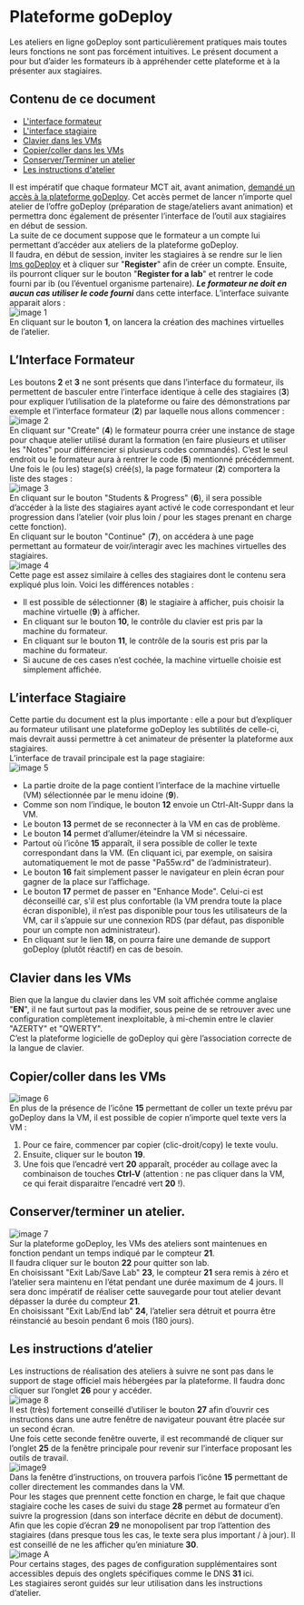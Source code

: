 # Plateforme goDeploy
Les ateliers en ligne goDeploy sont particulièrement pratiques mais toutes leurs fonctions ne sont pas forcément intuitives. Le présent document a pour but d’aider les formateurs ib à appréhender cette plateforme et à la présenter aux stagiaires.  
## Contenu de ce document
- [L'interface formateur](https:#linterface-formateur)
- [L'interface stagiaire](https:#linterface-stagiaire)
- [Clavier dans les VMs](https:#clavier-dans-les-vms)
- [Copier/coller dans les VMs](https:#copiercoller-dans-les-vms)
- [Conserver/Terminer un atelier](https:#conserverterminer-un-atelier)
- [Les instructions d'atelier](https:#les-instructions-datelier)  

Il est impératif que chaque formateur MCT ait, avant animation, [demandé un accès à la plateforme goDeploy](https://aka.gd/MCTRequest). Cet accès permet de lancer n’importe quel atelier de l’offre goDeploy (préparation de stage/ateliers avant animation) et permettra donc également de présenter l’interface de l’outil aux stagiaires en début de session.  
La suite de ce document suppose que le formateur a un compte lui permettant d’accéder aux ateliers de la plateforme goDeploy.  
Il faudra, en début de session, inviter les stagiaires à se rendre sur le lien [lms goDeploy](https://lms.godeploy.it/) et à cliquer sur "**Register**" afin de créer un compte. Ensuite, ils pourront cliquer sur le bouton "**Register for a lab**" et rentrer le code fourni par ib (ou l’éventuel organisme partenaire). ***Le formateur ne doit en aucun cas utiliser le code fourni*** dans cette interface. L’interface suivante apparait alors :  
![image 1](godeploy1.png)  
En cliquant sur le bouton **1**, on lancera la création des machines virtuelles de l’atelier.  
## L’Interface Formateur
Les boutons **2** et **3** ne sont présents que dans l’interface du formateur, ils permettent de basculer entre l’interface identique à celle des stagiaires (**3**) pour expliquer l’utilisation de la plateforme ou faire des démonstrations par exemple et l’interface formateur (**2**) par laquelle nous allons commencer :  
![image 2](godeploy2.png)  
En cliquant sur "Create" (**4**) le formateur pourra créer une instance de stage pour chaque atelier utilisé durant la formation (en faire plusieurs et utiliser les "Notes" pour différencier si plusieurs codes commandés). C’est le seul endroit ou le formateur aura à rentrer le code (**5**) mentionné précédemment.  
Une fois le (ou les) stage(s) créé(s), la page formateur (**2**) comportera la liste des stages :  
![image 3](godeploy3.png)  
En cliquant sur le bouton "Students & Progress" (**6**), il sera possible d’accéder à la liste des stagiaires ayant activé le code correspondant et leur progression dans l’atelier (voir plus loin / pour les stages prenant en charge cette fonction).  
En cliquant sur le bouton "Continue" (**7**), on accédera à une page permettant au formateur de voir/interagir avec les machines virtuelles des stagiaires.  
![image 4](godeploy4.png)  
Cette page est assez similaire à celles des stagiaires dont le contenu sera expliqué plus loin. Voici les différences notables :  
- Il est possible de sélectionner (**8**) le stagiaire à afficher, puis choisir la machine virtuelle (**9**) à afficher.
- En cliquant sur le bouton **10**, le contrôle du clavier est pris par la machine du formateur.
- En cliquant sur le bouton **11**, le contrôle de la souris est pris par la machine du formateur.
- Si aucune de ces cases n’est cochée, la machine virtuelle choisie est simplement affichée. 
## L’interface Stagiaire
Cette partie du document est la plus importante : elle a pour but d’expliquer au formateur utilisant une plateforme goDeploy les subtilités de celle-ci, mais devrait aussi permettre à cet animateur de présenter la plateforme aux stagiaires.  
L’interface de travail principale est la page stagiaire:  
![image 5](godeploy5.png)  
- La partie droite de la page contient l’interface de la machine virtuelle (VM) sélectionnée par le menu idoine (**9**).
- Comme son nom l’indique, le bouton **12** envoie un Ctrl-Alt-Suppr dans la VM.
- Le bouton **13** permet de se reconnecter à la VM en cas de problème.
- Le bouton **14** permet d’allumer/éteindre la VM si nécessaire.
- Partout où l’icône **15** apparaît, il sera possible de coller le texte correspondant dans la VM. (En cliquant ici, par exemple, on saisira automatiquement le mot de passe "Pa55w.rd" de l’administrateur).
- Le bouton **16** fait simplement passer le navigateur en plein écran pour gagner de la place sur l’affichage.
- Le bouton **17** permet de passer en "Enhance Mode". Celui-ci est déconseillé car, s'il est plus confortable (la VM prendra toute la place écran disponible), il n’est pas disponible pour tous les utilisateurs de la VM, car il s’appuie sur une connexion RDS (par défaut, pas disponible pour un compte non administrateur).
- En cliquant sur le lien **18**, on pourra faire une demande de support goDeploy (plutôt réactif) en cas de besoin.
## Clavier dans les VMs
Bien que la langue du clavier dans les VM soit affichée comme anglaise "**EN**", il ne faut surtout pas la modifier, sous peine de se retrouver avec une configuration complètement inexploitable, à mi-chemin entre le clavier "AZERTY" et "QWERTY".  
C’est la plateforme logicielle de goDeploy qui gère l’association correcte de la langue de clavier.
## Copier/coller dans les VMs
![image 6](godeploy6.png)  
En plus de la présence de l’icône **15** permettant de coller un texte prévu par goDeploy dans la VM, il est possible de copier n’importe quel texte vers la VM :
1. Pour ce faire, commencer par copier (clic-droit/copy) le texte voulu.
1. Ensuite, cliquer sur le bouton **19**. 
1. Une fois que l’encadré vert **20** apparaît, procéder au collage avec la combinaison de touches **Ctrl-V** (attention : ne pas cliquer dans la VM, ce qui ferait disparaitre l’encadré vert **20** !).
## Conserver/terminer un atelier.
![image 7](godeploy7.png)  
Sur la plateforme goDeploy, les VMs des ateliers sont maintenues en fonction pendant un temps indiqué par le compteur **21**.  
Il faudra cliquer sur le bouton **22** pour quitter son lab.  
En choisissant "Exit Lab/Save Lab" **23**, le compteur **21** sera remis à zéro et l’atelier sera maintenu en l’état pendant une durée maximum de 4 jours. Il sera donc impératif de réaliser cette sauvegarde pour tout atelier devant dépasser la durée du compteur **21**.  
En choisissant "Exit Lab/End lab" **24**, l’atelier sera détruit et pourra être réinstancié au besoin pendant 6 mois (180 jours). 
## Les instructions d’atelier
Les instructions de réalisation des ateliers à suivre ne sont pas dans le support de stage officiel mais hébergées par la plateforme. Il faudra donc cliquer sur l’onglet **26** pour y accéder.  
![image 8](godeploy8.png)  
Il est (très) fortement conseillé d’utiliser le bouton **27** afin d’ouvrir ces instructions dans une autre fenêtre de navigateur pouvant être placée sur un second écran.  
Une fois cette seconde fenêtre ouverte, il est recommandé de cliquer sur l’onglet **25** de la fenêtre principale pour revenir sur l’interface proposant les outils de travail.  
![image9 ](godeploy9.png)  
Dans la fenêtre d’instructions, on trouvera parfois l’icône **15** permettant de coller directement les commandes dans la VM.  
Pour les stages que prennent cette fonction en charge, le fait que chaque stagiaire coche les cases de suivi du stage **28** permet au formateur d’en suivre la progression (dans son interface décrite en début de document).  
Afin que les copie d’écran **29** ne monopolisent par trop l’attention des stagiaires (dans presque tous les cas, le texte sera plus important / à jour). Il est conseillé de ne les afficher qu’en miniature **30**.  
![image A](godeployA.png)  
Pour certains stages, des pages de configuration supplémentaires sont accessibles depuis des onglets spécifiques comme le DNS **31** ici.  
Les stagiaires seront guidés sur leur utilisation dans les instructions d’atelier.
